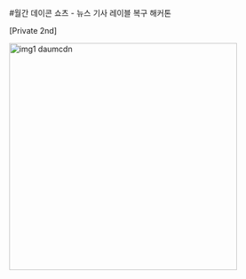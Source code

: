 #월간 데이콘 쇼츠 - 뉴스 기사 레이블 복구 해커톤

[Private 2nd]

<img width="410" alt="img1 daumcdn" src="https://github.com/ChangeNext/Dacon-News_Articles_Label_Recovery/assets/93064375/d7a6dd44-625b-49bc-8b4e-a3e938935e69">
